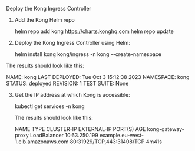 Deploy the Kong Ingress Controller

1. Add the Kong Helm repo

   helm repo add kong https://charts.konghq.com
   helm repo update

2. Deploy the Kong Ingress Controller using Helm:

    helm install kong kong/ingress -n kong --create-namespace

The results should look like this:

NAME: kong
LAST DEPLOYED: Tue Oct  3 15:12:38 2023
NAMESPACE: kong
STATUS: deployed
REVISION: 1
TEST SUITE: None

3. Get the IP address at which Kong is accessible:

   kubectl get services -n kong

   The results should look like this:

   NAME                 TYPE           CLUSTER-IP      EXTERNAL-IP                           PORT(S)                      AGE
kong-gateway-proxy   LoadBalancer   10.63.250.199   example.eu-west-1.elb.amazonaws.com   80:31929/TCP,443:31408/TCP   4m41s


